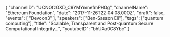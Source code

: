 {
    "channelID": "UCNOfzGXD_C9YMYmnefmPH0g",
    "channelName": "Ethereum Foundation",
    "date": "2017-11-26T22:04:08.000Z",
    "draft": false,
    "events": [
        "Devcon3"
    ],
    "speakers": ["Ben-Sasson Eli"],
    "tags": ["quantum computing"],
    "title": "Scalable, Transparent and Post-quantum Secure Computational Integrity...",
    "youtubeID": "bhUXa0C8Ybc"
}
